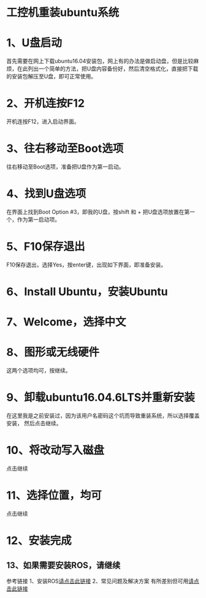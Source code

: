 # 工控机重装ubuntu系统

# 1、U盘启动

首先需要在网上下载ubuntu16.04安装包，网上有的办法是做启动盘，但是比较麻烦，在此列出一个简单的方法，把U盘内容备份好，然后清空格式化，直接把下载的安装包解压至U盘，即可正常使用。

# 2、开机连按F12

开机连按F12，进入启动界面。

# 3、往右移动至Boot选项

往右移动至Boot选项，准备把U盘作为第一启动。

# 4、找到U盘选项

在界面上找到Boot Option #3，即我的U盘，按shift 和 + 把U盘选项放置在第一个，作为第一启动项。

# 5、F10保存退出

F10保存退出，选择Yes，按enter键，出现如下界面，即准备安装。

# 6、Install Ubuntu，安装Ubuntu

# 7、Welcome，选择中文

# 8、图形或无线硬件

这两个选项均可，按继续。

# 9、卸载ubuntu16.04.6LTS并重新安装

在这里我是之前安装过，因为该用户名密码这个坑而导致重装系统，所以选择覆盖安装，
然后点击继续。

# 10、将改动写入磁盘

点击继续

# 11、选择位置，均可

点击继续

# 12、安装完成

## 13、如果需要安装ROS，请继续

参考链接
1、安装ROS[请点击此链接](https://blog.csdn.net/weixin_43159148/article/details/83375218)
2、常见问题及解决方案
有所差别但可用[请点击此链接](https://blog.csdn.net/qq_44830040/article/details/106049992)
